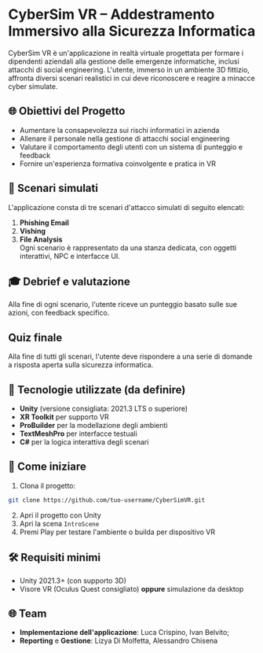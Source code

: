 # CyberSim VR – Addestramento Immersivo alla Sicurezza Informatica

CyberSim VR è un'applicazione in realtà virtuale progettata per formare i dipendenti aziendali alla gestione delle emergenze informatiche, inclusi attacchi di social engineering. L'utente, immerso in un ambiente 3D fittizio, affronta diversi scenari realistici in cui deve riconoscere e reagire a minacce cyber simulate.

## 🌐 Obiettivi del Progetto
- Aumentare la consapevolezza sui rischi informatici in azienda
- Allenare il personale nella gestione di attacchi social engineering
- Valutare il comportamento degli utenti con un sistema di punteggio e feedback
- Fornire un'esperienza formativa coinvolgente e pratica in VR

## 📂 Scenari simulati
L'applicazione consta di tre scenari d'attacco simulati di seguito elencati:
1. **Phishing Email**
2. **Vishing**
3. **File Analysis** <br>
Ogni scenario è rappresentato da una stanza dedicata, con oggetti interattivi, NPC e interfacce UI.

## 🎓 Debrief e valutazione
Alla fine di ogni scenario, l'utente riceve un punteggio basato sulle sue azioni, con feedback specifico.

## Quiz finale
Alla fine di tutti gli scenari, l'utente deve rispondere a una serie di domande a risposta aperta sulla sicurezza informatica.

## 📅 Tecnologie utilizzate (da definire)
- **Unity** (versione consigliata: 2021.3 LTS o superiore)
- **XR Toolkit** per supporto VR
- **ProBuilder** per la modellazione degli ambienti
- **TextMeshPro** per interfacce testuali
- **C#** per la logica interattiva degli scenari

## 🚀 Come iniziare
1. Clona il progetto:
```bash
git clone https://github.com/tuo-username/CyberSimVR.git
```
2. Apri il progetto con Unity
3. Apri la scena `IntroScene`
4. Premi Play per testare l'ambiente o builda per dispositivo VR

## 🛠️ Requisiti minimi
- Unity 2021.3+ (con supporto 3D)
- Visore VR (Oculus Quest consigliato) **oppure** simulazione da desktop

## 🌐 Team
- **Implementazione dell'applicazione**: Luca Crispino, Ivan Belvito;
- **Reporting** e **Gestione**: Lizya Di Molfetta, Alessandro Chisena
